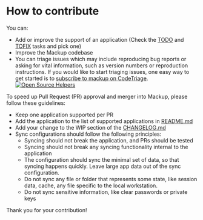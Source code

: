 # How to contribute

You can:

- Add or improve the support of an application (Check the [TODO][TODO] and
  [TOFIX][TOFIX] tasks and pick one)
- Improve the Mackup codebase
- You can triage issues which may include reproducing bug reports or asking for
  vital information, such as version numbers or reproduction instructions. If
  you would like to start triaging issues, one easy way to get started is to
  [subscribe to mackup on CodeTriage](https://www.codetriage.com/lra/mackup).
  [![Open Source Helpers][CODETRIAGE-IMG]][CODETRIAGE]

To speed up Pull Request (PR) approval and merger into Mackup, please follow
these guidelines:

- Keep one application supported per PR
- Add the application to the list of supported applications in
  [README.md](README.md)
- Add your change to the WIP section of the [CHANGELOG.md](CHANGELOG.md)
- Sync configurations should follow the following principles:
  - Syncing should not break the application, and PRs should be tested
  - Syncing should not break any syncing functionality internal to the
    application
  - The configuration should sync the minimal set of data, so that syncing
    happens quickly. Leave large app data out of the sync configuration.
  - Do not sync any file or folder that represents some state, like session
    data, cache, any file specific to the local workstation.
  - Do not sync sensitive information, like clear passwords or private keys

Thank you for your contribution!

[TODO]: https://github.com/lra/mackup/labels/TODO
[TOFIX]: https://github.com/lra/mackup/labels/TOFIX
[CODETRIAGE]: https://www.codetriage.com/lra/mackup
[CODETRIAGE-IMG]: https://www.codetriage.com/lra/mackup/badges/users.svg

